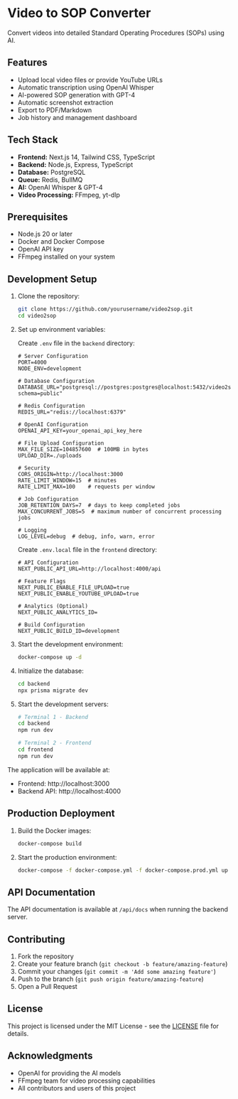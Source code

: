# Video to SOP Converter

Convert videos into detailed Standard Operating Procedures (SOPs) using AI.

## Features

- Upload local video files or provide YouTube URLs
- Automatic transcription using OpenAI Whisper
- AI-powered SOP generation with GPT-4
- Automatic screenshot extraction
- Export to PDF/Markdown
- Job history and management dashboard

## Tech Stack

- **Frontend:** Next.js 14, Tailwind CSS, TypeScript
- **Backend:** Node.js, Express, TypeScript
- **Database:** PostgreSQL
- **Queue:** Redis, BullMQ
- **AI:** OpenAI Whisper & GPT-4
- **Video Processing:** FFmpeg, yt-dlp

## Prerequisites

- Node.js 20 or later
- Docker and Docker Compose
- OpenAI API key
- FFmpeg installed on your system

## Development Setup

1. Clone the repository:
   ```bash
   git clone https://github.com/yourusername/video2sop.git
   cd video2sop
   ```

2. Set up environment variables:

   Create `.env` file in the `backend` directory:
   ```env
   # Server Configuration
   PORT=4000
   NODE_ENV=development

   # Database Configuration
   DATABASE_URL="postgresql://postgres:postgres@localhost:5432/video2sop?schema=public"

   # Redis Configuration
   REDIS_URL="redis://localhost:6379"

   # OpenAI Configuration
   OPENAI_API_KEY=your_openai_api_key_here

   # File Upload Configuration
   MAX_FILE_SIZE=104857600  # 100MB in bytes
   UPLOAD_DIR=./uploads

   # Security
   CORS_ORIGIN=http://localhost:3000
   RATE_LIMIT_WINDOW=15  # minutes
   RATE_LIMIT_MAX=100    # requests per window

   # Job Configuration
   JOB_RETENTION_DAYS=7  # days to keep completed jobs
   MAX_CONCURRENT_JOBS=5  # maximum number of concurrent processing jobs

   # Logging
   LOG_LEVEL=debug  # debug, info, warn, error
   ```

   Create `.env.local` file in the `frontend` directory:
   ```env
   # API Configuration
   NEXT_PUBLIC_API_URL=http://localhost:4000/api

   # Feature Flags
   NEXT_PUBLIC_ENABLE_FILE_UPLOAD=true
   NEXT_PUBLIC_ENABLE_YOUTUBE_UPLOAD=true

   # Analytics (Optional)
   NEXT_PUBLIC_ANALYTICS_ID=

   # Build Configuration
   NEXT_PUBLIC_BUILD_ID=development
   ```

3. Start the development environment:
   ```bash
   docker-compose up -d
   ```

4. Initialize the database:
   ```bash
   cd backend
   npx prisma migrate dev
   ```

5. Start the development servers:
   ```bash
   # Terminal 1 - Backend
   cd backend
   npm run dev

   # Terminal 2 - Frontend
   cd frontend
   npm run dev
   ```

The application will be available at:
- Frontend: http://localhost:3000
- Backend API: http://localhost:4000

## Production Deployment

1. Build the Docker images:
   ```bash
   docker-compose build
   ```

2. Start the production environment:
   ```bash
   docker-compose -f docker-compose.yml -f docker-compose.prod.yml up -d
   ```

## API Documentation

The API documentation is available at `/api/docs` when running the backend server.

## Contributing

1. Fork the repository
2. Create your feature branch (`git checkout -b feature/amazing-feature`)
3. Commit your changes (`git commit -m 'Add some amazing feature'`)
4. Push to the branch (`git push origin feature/amazing-feature`)
5. Open a Pull Request

## License

This project is licensed under the MIT License - see the [LICENSE](LICENSE) file for details.

## Acknowledgments

- OpenAI for providing the AI models
- FFmpeg team for video processing capabilities
- All contributors and users of this project